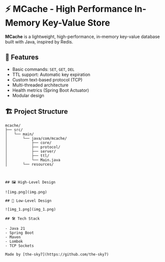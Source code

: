 # ⚡ MCache - High Performance In-Memory Key-Value Store

**MCache** is a lightweight, high-performance, in-memory key-value database built with Java, inspired by Redis.

## 🚀 Features

- Basic commands: `SET`, `GET`, `DEL`
- TTL support: Automatic key expiration
- Custom text-based protocol (TCP)
- Multi-threaded architecture
- Health metrics (Spring Boot Actuator)
- Modular design

## 🏗️ Project Structure

```plaintext
mcache/
├── src/
│   └── main/
│       └── java/com/mcache/
│           ├── core/
│           ├── protocol/
│           ├── server/
│           ├── ttl/
│           └── Main.java
│       └── resources/



## 🖼️ High-Level Design

![img.png](img.png)

## 🧩 Low-Level Design

![img_1.png](img_1.png)

## 🛠️ Tech Stack

- Java 21
- Spring Boot
- Maven
- Lombok
- TCP Sockets

Made by [the-sky7](https://github.com/the-sky7)